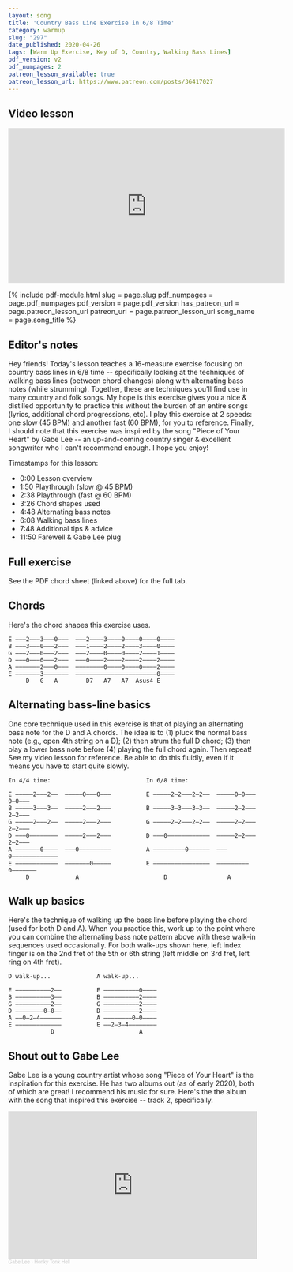 ```yaml
---
layout: song
title: 'Country Bass Line Exercise in 6/8 Time'
category: warmup
slug: "297"
date_published: 2020-04-26
tags: [Warm Up Exercise, Key of D, Country, Walking Bass Lines]
pdf_version: v2
pdf_numpages: 2
patreon_lesson_available: true
patreon_lesson_url: https://www.patreon.com/posts/36417027
---
```


## Video lesson

<iframe width="560" height="315" src="https://www.youtube.com/embed/k23LvhhilmU" frameborder="0" allow="accelerometer; autoplay; encrypted-media; gyroscope; picture-in-picture" allowfullscreen></iframe>

{% include pdf-module.html
     slug = page.slug
     pdf_numpages = page.pdf_numpages
     pdf_version = page.pdf_version
     has_patreon_url = page.patreon_lesson_url
     patreon_url = page.patreon_lesson_url
     song_name = page.song_title %}

## Editor's notes

Hey friends! Today's lesson teaches a 16-measure exercise focusing on country bass lines in 6/8 time -- specifically looking at the techniques of walking bass lines (between chord changes) along with alternating bass notes (while strumming). Together, these are techniques you'll find use in many country and folk songs. My hope is this exercise gives you a nice & distilled opportunity to practice this without the burden of an entire songs (lyrics, additional chord progressions, etc). I play this exercise at 2 speeds: one slow (45 BPM) and another fast (60 BPM), for you to reference. Finally, I should note that this exercise was inspired by the song "Piece of Your Heart" by Gabe Lee -- an up-and-coming country singer & excellent songwriter who I can't recommend enough. I hope you enjoy!

Timestamps for this lesson:

- 0:00 Lesson overview
- 1:50 Playthrough (slow @ 45 BPM)
- 2:38 Playthrough (fast @ 60 BPM)
- 3:26 Chord shapes used
- 4:48 Alternating bass notes
- 6:08 Walking bass lines
- 7:48 Additional tips & advice
- 11:50 Farewell & Gabe Lee plug

## Full exercise

See the PDF chord sheet (linked above) for the full tab.

<!-- Hello :)

E  ––3––||–––2–2–––2–2–|–––2–2–––2–––|–––3–3–––––––|–––2–2–––––––|–
B  ––2––||–––3–3–––3–3–|–––3–3–––3–––|–––0–0–––––––|–––3–3–––––––|–
G  ––0––||–––2–2–––2–2–|–––2–2–––2–––|–––0–0–––––––|–––2–2–––––––|–
D  ––2––||–0–––––––––––|–0–––––––––––|–––0–0–––––––|–0–––––––––––|–
A  ––0––||–––––––0–––––|–––––––0–––––|–––––––0–2–4–|–––––––––––––|–
E  –––––||–––––––––––––|–––––––––––2–|–3–––––––––––|–––––––2–3–4–|–
     A7    D             D             G             D
    
      E –|–––0–0–––0–0–|–––0–0–––0–––|–––3–3–––––––|–––2–2–––––––|–
      B –|–––2–2–––2–2–|–––2–2–––2–––|–––0–0–––––––|–––3–3–––––––|–
      G –|–––2–2–––2–2–|–––0–0–––0–––|–––0–0–––––––|–––2–2–––––––|–
      D –|–––2–2–––2–2–|–––2–2–––2–––|–––0–0–––––––|–0–––––3–4–2–|–
      A –|–0–––––––––––|–0–––––––––––|–––––––2–0–4–|–––––––––––––|–
      E –|–––––––0–––––|–––––––0–––2–|–3–––––––––––|–––––––––––––|–
           A            A7             G             D
      
      E –|–––2–2–––2–2–|–––2–2–––2–––|–––3–3–––3–––|–––2–2–––––––|–
      B –|–––3–3–––3–3–|–––1–1–––1–––|–––0–0–––0–––|–––3–3–––––––|–
      G –|–––2–2–––2–2–|–––2–2–––2–––|–––0–0–––0–––|–––2–2–––––––|–
      D –|–0–––––––––––|–0–––––––––––|–––0–0–––0–2–|–0–––––––––––|–
      A –|–––––––0–––––|–––––––0–––––|–––––––2–––––|–––––––––––––|–
      E –|–––––––––––––|–––––––––––2–|–3–––––––––––|–––––––2–3–4–|–
           D             D7            G             D
          
      E –|–––0–0–––0–0–|–––0–0–––0–0–|–––0–0–––0–0–|–––––––0–––––|–
      B –|–––2–2–––2–2–|–––2–2–––2–2–|–––0–0–––0–0–|–––2–3–2–––––|–
      G –|–––2–2–––2–2–|–––0–0–––0–0–|–––1–1–––1–1–|–––2–2–0–––––|–
      D –|–––2–2–––2–2–|–––2–2–––2–2–|–2–2–2–––2–2–|–––2–2–2–––––|–
      A –|–0–––––––––––|–0–––––––––––|–––––––2–2–2–|–0–––––0–––––|–
      E –|–––––––0–––––|–––––––0–––––|–––––––––––––|–––––––––––––|–
           A             A7            E             A     A7 -->

## Chords

Here's the chord shapes this exercise uses.

    E –––2–––3–––0–––  –––2––––3––––0––––0––––0––––
    B –––3–––0–––2–––  –––1––––2––––2––––3––––0––––
    G –––2–––0–––2–––  –––2––––0––––0––––2––––1––––
    D –––0–––0–––2–––  –––0––––2––––2––––2––––2––––
    A –––––––2–––0–––  ––––––––0––––0––––0––––2––––
    E –––––––3–––––––  –––––––––––––––––––––––0––––
         D   G   A        D7   A7   A7  Asus4 E

## Alternating bass-line basics

One core technique used in this exercise is that of playing an alternating bass note for the D and A chords. The idea is to (1) pluck the normal bass note (e.g., open 4th string on a D); (2) then strum the full D chord; (3) then play a lower bass note before (4) playing the full chord again. Then repeat! See my video lesson for reference. Be able to do this fluidly, even if it means you have to start quite slowly.

    In 4/4 time:                           In 6/8 time:
                                            
    E –––––2–––2––  –––––0–––0–––          E –––––2–2–––2–2––  –––––0–0–––0–0–––
    B –––––3–––3––  –––––2–––2–––          B –––––3–3–––3–3––  –––––2–2–––2–2–––
    G –––––2–––2––  –––––2–––2–––          G –––––2–2–––2–2––  –––––2–2–––2–2–––
    D –––0––––––––  –––––2–––2–––          D –––0––––––––––––  –––––2–2–––2–2–––
    A –––––––0––––  –––0–––––––––          A –––––––––0––––––  –––0–––––––––––––
    E ––––––––––––  –––––––0–––––          E ––––––––––––––––  –––––––––0–––––––
         D             A                        D                 A

## Walk up basics

Here's the technique of walking up the bass line before playing the chord (used for both D and A). When you practice this, work up to the point where you can combine the alternating bass note pattern above with these walk-in sequences used occasionally. For both walk-ups shown here, left index finger is on the 2nd fret of the 5th or 6th string (left middle on 3rd fret, left ring on 4th fret).

    D walk-up...             A walk-up...

    E ––––––––––2––          E ––––––––––0––––
    B ––––––––––3––          B ––––––––––2––––
    G ––––––––––2––          G ––––––––––2––––
    D ––––––––0–0––          D ––––––––––2––––
    A ––0–2–4––––––          A ––––––––0–0––––
    E –––––––––––––          E ––2–3–4––––––––
                D                        A

## Shout out to Gabe Lee

Gabe Lee is a young country artist whose song "Piece of Your Heart" is the inspiration for this exercise. He has two albums out (as of early 2020), both of which are great! I recommend his music for sure. Here's the the album with the song that inspired this exercise -- track 2, specifically.

<iframe width="100%" height="300" scrolling="no" frameborder="no" allow="autoplay" src="https://w.soundcloud.com/player/?url=https%3A//api.soundcloud.com/playlists/1010749786&color=%23ff5500&auto_play=false&hide_related=false&show_comments=true&show_user=true&show_reposts=false&show_teaser=true&visual=true"></iframe><div style="font-size: 10px; color: #cccccc;line-break: anywhere;word-break: normal;overflow: hidden;white-space: nowrap;text-overflow: ellipsis; font-family: Interstate,Lucida Grande,Lucida Sans Unicode,Lucida Sans,Garuda,Verdana,Tahoma,sans-serif;font-weight: 100;"><a href="https://soundcloud.com/gabeleetn" title="Gabe Lee" target="_blank" style="color: #cccccc; text-decoration: none;">Gabe Lee</a> · <a href="https://soundcloud.com/gabeleetn/sets/honky-tonk-hell" title="Honky Tonk Hell" target="_blank" style="color: #cccccc; text-decoration: none;">Honky Tonk Hell</a></div>
